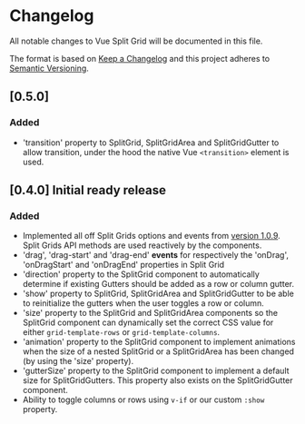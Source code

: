 # Changelog
All notable changes to Vue Split Grid will be documented in this file.

The format is based on [Keep a Changelog](http://keepachangelog.com/en/1.0.0/)
and this project adheres to [Semantic Versioning](http://semver.org/spec/v2.0.0.html).

## [0.5.0] 
### Added
- 'transition' property to SplitGrid, SplitGridArea and SplitGridGutter to allow transition, under the hood the native Vue `<transition>` element is used.

## [0.4.0] Initial ready release
### Added
- Implemented all off Split Grids options and events from [version 1.0.9](https://github.com/nathancahill/split/tree/52d003dcd49f4d4e0f77ba851f8a03a942c6860f/packages/split-grid). Split Grids API methods are used reactively by the components.
- 'drag', 'drag-start' and 'drag-end' **events** for respectively the 'onDrag', 'onDragStart' and 'onDragEnd' properties in Split Grid
- 'direction' property to the SplitGrid component to automatically determine if existing Gutters should be added as a row or column gutter.
- 'show' property to SplitGrid, SplitGridArea and SplitGridGutter to be able to reinitialize the gutters when the user toggles a row or column.
- 'size' property to the SplitGrid and SplitGridArea components so the SplitGrid component can dynamically set the correct CSS value for either `grid-template-rows` or `grid-template-columns`.
- 'animation' property to the SplitGrid component to implement animations when the size of a nested SplitGrid or a SplitGridArea has been changed (by using the 'size' property).
- 'gutterSize' property to the SplitGrid component to implement a default size for SplitGridGutters. This property also exists on the SplitGridGutter component.
- Ability to toggle columns or rows using `v-if` or our custom `:show` property.
